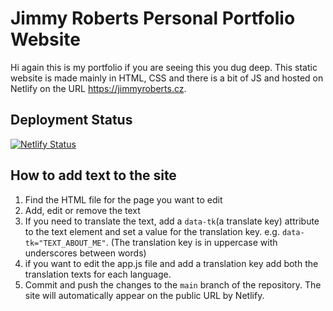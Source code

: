 # Jimmy Roberts Personal Portfolio Website

Hi again this is my portfolio if you are seeing this you dug deep. This static website is made mainly in HTML, CSS and there is a bit of JS 
and hosted on Netlify on the URL https://jimmyroberts.cz.

## Deployment Status
[![Netlify Status](https://api.netlify.com/api/v1/badges/69db7686-f196-4e4a-9a0a-d93366c21968/deploy-status)](https://app.netlify.com/sites/jimmyroberts/deploys)

## How to add text to the site
1. Find the HTML file for the page you want to edit
2. Add, edit or remove the text
3. If you need to translate the text, add a `data-tk`(a translate key) attribute to the text element and set a value for the 
   translation key. e.g. `data-tk="TEXT_ABOUT_ME"`. (The translation key is in uppercase with underscores between words)
4. if you want to edit the app.js file and add a translation key add both the translation texts for each language.
5. Commit and push the changes to the `main` branch of the repository. The site will automatically appear 
   on the public URL by Netlify.
